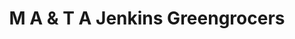 ---
title: "M A & T A Jenkins Greengrocers"
url: /ledbury/m-a-and-t-a-jenkins-greengrocers/
shop: greengrocer
---